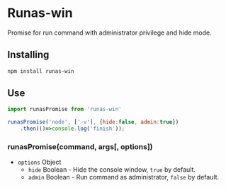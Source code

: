 # Runas-win

Promise for run command with administrator privilege and hide mode.


## Installing

```sh
npm install runas-win
```

## Use

```js
import runasPromise from 'runas-win'

runasPromise('node', ['-v'], {hide:false, admin:true})
    .then(()=>console.log('finish'));
```


### runasPromise(command, args[, options])

* `options` Object
  * `hide` Boolean - Hide the console window, `true` by default.
  * `admin` Boolean - Run command as administrator, `false` by default.